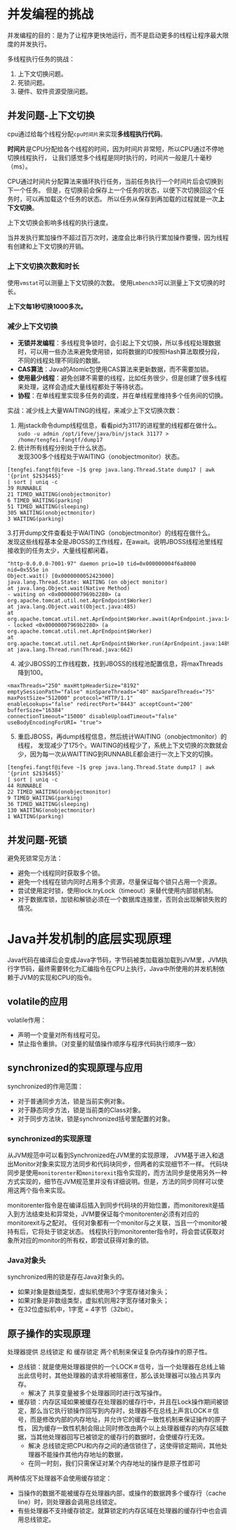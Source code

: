 # 并发编程的挑战

并发编程的目的：是为了让程序更快地运行，而不是启动更多的线程让程序最大限度的并发执行。

多线程执行任务的挑战：
1. 上下文切换问题。
2. 死锁问题。
3. 硬件、软件资源受限问题。

## 并发问题-上下文切换

cpu通过给每个线程分配`cpu时间片`来实现**多线程执行代码**。

**时间片**是CPU分配给各个线程的时间，因为时间片非常短，所以CPU通过不停地切换线程执行，
让我们感觉多个线程是同时执行的，时间片一般是几十毫秒（ms）。

CPU通过时间片分配算法来循环执行任务，当前任务执行一个时间片后会切换到下一个任务。
但是，在切换前会保存上一个任务的状态，以便下次切换回这个任务时，可以再加载这个任务的状态。
所以任务从保存到再加载的过程就是一次**上下文切换**。

上下文切换会影响多线程的执行速度。

当并发执行累加操作不超过百万次时，速度会比串行执行累加操作要慢，因为线程有创建和上下文切换的开销。

### 上下文切换次数和时长
使用`vmstat`可以测量上下文切换的次数。
使用`Lmbench3`可以测量上下文切换的时长。

**上下文每1秒切换1000多次。**

### 减少上下文切换
- **无锁并发编程**：多线程竞争锁时，会引起上下文切换，所以多线程处理数据时，可以用一些办法来避免使用锁，如将数据的ID按照Hash算法取模分段，不同的线程处理不同段的数据。
- **CAS算法**：Java的Atomic包使用CAS算法来更新数据，而不需要加锁。
- **使用最少线程**：避免创建不需要的线程，比如任务很少，但是创建了很多线程来处理，这样会造成大量线程都处于等待状态。
- **协程**：在单线程里实现多任务的调度，并在单线程里维持多个任务间的切换。

实战：减少线上大量WAITING的线程，来减少上下文切换次数：

1. 用jstack命令dump线程信息，看看pid为3117的进程里的线程都在做什么。
`sudo -u admin /opt/ifeve/java/bin/jstack 31177 > /home/tengfei.fangtf/dump17`
2. 统计所有线程分别处于什么状态。  
发现300多个线程处于WAITING（onobjectmonitor）状态。
```
[tengfei.fangtf@ifeve ~]$ grep java.lang.Thread.State dump17 | awk '{print $2$3$4$5}'
| sort | uniq -c
39 RUNNABLE
21 TIMED_WAITING(onobjectmonitor)
6 TIMED_WAITING(parking)
51 TIMED_WAITING(sleeping)
305 WAITING(onobjectmonitor)
3 WAITING(parking)
```
3.打开dump文件查看处于WAITING（onobjectmonitor）的线程在做什么。  
发现这些线程基本全是JBOSS的工作线程，在await。说明JBOSS线程池里线程接收到的任务太少，大量线程都闲着。
``` 
"http-0.0.0.0-7001-97" daemon prio=10 tid=0x000000004f6a8000 nid=0x555e in
Object.wait() [0x0000000052423000]
java.lang.Thread.State: WAITING (on object monitor)
at java.lang.Object.wait(Native Method)
- waiting on <0x00000007969b2280> (a org.apache.tomcat.util.net.AprEndpoint$Worker)
at java.lang.Object.wait(Object.java:485)
at org.apache.tomcat.util.net.AprEndpoint$Worker.await(AprEndpoint.java:1464)
- locked <0x00000007969b2280> (a org.apache.tomcat.util.net.AprEndpoint$Worker)
at org.apache.tomcat.util.net.AprEndpoint$Worker.run(AprEndpoint.java:1489)
at java.lang.Thread.run(Thread.java:662)
```
4. 减少JBOSS的工作线程数，找到JBOSS的线程池配置信息，将maxThreads降到100。
``` 
<maxThreads="250" maxHttpHeaderSize="8192"
emptySessionPath="false" minSpareThreads="40" maxSpareThreads="75"
maxPostSize="512000" protocol="HTTP/1.1"
enableLookups="false" redirectPort="8443" acceptCount="200" bufferSize="16384"
connectionTimeout="15000" disableUploadTimeout="false" useBodyEncodingForURI= "true">
```
5. 重启JBOSS，再dump线程信息，然后统计WAITING（onobjectmonitor）的线程，
发现减少了175个。WAITING的线程少了，系统上下文切换的次数就会少，因为每一次从WAITTING到RUNNABLE都会进行一次上下文的切换。
``` 
[tengfei.fangtf@ifeve ~]$ grep java.lang.Thread.State dump17 | awk '{print $2$3$4$5}'
| sort | uniq -c
44 RUNNABLE
22 TIMED_WAITING(onobjectmonitor)
9 TIMED_WAITING(parking)
36 TIMED_WAITING(sleeping)
130 WAITING(onobjectmonitor)
1 WAITING(parking)
```

## 并发问题-死锁

避免死锁常见方法：
- 避免一个线程同时获取多个锁。
- 避免一个线程在锁内同时占用多个资源，尽量保证每个锁只占用一个资源。
- 尝试使用定时锁，使用lock.tryLock（timeout）来替代使用内部锁机制。
- 对于数据库锁，加锁和解锁必须在一个数据库连接里，否则会出现解锁失败的情况。


# Java并发机制的底层实现原理

Java代码在编译后会变成Java字节码，字节码被类加载器加载到JVM里，JVM执行字节码，最终需要转化为汇编指令在CPU上执行，Java中所使用的并发机制依赖于JVM的实现和CPU的指令。

## volatile的应用

volatile作用：
- 声明一个变量对所有线程可见。
- 禁止指令重排。（对变量的赋值操作顺序与程序代码执行顺序一致）

## synchronized的实现原理与应用

synchronized的作用范围：
- 对于普通同步方法，锁是当前实例对象。
- 对于静态同步方法，锁是当前类的Class对象。
- 对于同步方法块，锁是synchronized括号里配置的对象。

### synchronized的实现原理
从JVM规范中可以看到Synchronized在JVM里的实现原理，
JVM基于进入和退出Monitor对象来实现方法同步和代码块同步，但两者的实现细节不一样。
代码块同步是使用`monitorenter`和`monitorexit`指令实现的，而方法同步是使用另外一种方式实现的，细节在JVM规范里并没有详细说明。但是，方法的同步同样可以使用这两个指令来实现。

monitorenter指令是在编译后插入到同步代码块的开始位置，而monitorexit是插入到方法结束处和异常处，JVM要保证每个monitorenter必须有对应的monitorexit与之配对。
任何对象都有一个monitor与之关联，当且一个monitor被持有后，它将处于锁定状态。
线程执行到monitorenter指令时，将会尝试获取对象所对应的monitor的所有权，即尝试获得对象的锁。

### Java对象头
synchronized用的锁是存在Java对象头的。
- 如果对象是数组类型，虚拟机使用3个字宽存储对象头；
- 如果对象是非数组类型，虚拟机则用2字宽存储对象头；
- 在32位虚拟机中，1字宽 = 4字节（32bit）。

## 原子操作的实现原理

处理器提供 总线锁定 和 缓存锁定 两个机制来保证复杂内存操作的原子性。

- 总线锁：就是使用处理器提供的一个LOCK＃信号，当一个处理器在总线上输出此信号时，其他处理器的请求将被阻塞住，那么该处理器可以独占共享内存。
    - 解决了 共享变量被多个处理器同时进行改写操作。
- 缓存锁：内存区域如果被缓存在处理器的缓存行中，并且在Lock操作期间被锁定，那么当它执行锁操作回写到内存时，处理器不在总线上声言LOCK＃信号，而是修改内部的内存地址，并允许它的缓存一致性机制来保证操作的原子性，
因为缓存一致性机制会阻止同时修改由两个以上处理器缓存的内存区域数据，当其他处理器回写已被锁定的缓存行的数据时，会使缓存行无效。
    - 解决 总线锁定把CPU和内存之间的通信锁住了，这使得锁定期间，其他处理器不能操作其他内存地址的数据，
    - 在同一时刻，我们只需保证对某个内存地址的操作是原子性即可
    
两种情况下处理器不会使用缓存锁定：
- 当操作的数据不能被缓存在处理器内部，或操作的数据跨多个缓存行（cache line）时，则处理器会调用总线锁定。
- 有些处理器不支持缓存锁定。就算锁定的内存区域在处理器的缓存行中也会调用总线锁定。

